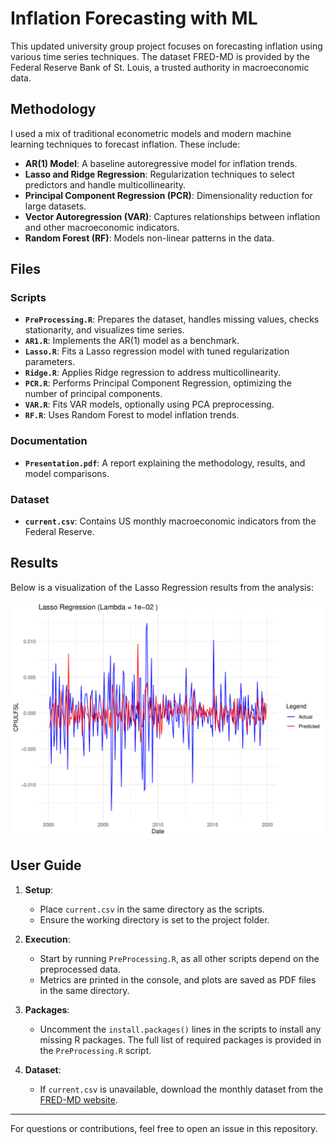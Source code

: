 # Inflation Forecasting with ML

This updated university group project focuses on forecasting inflation using various time series techniques. The dataset FRED-MD is provided by the Federal Reserve Bank of St. Louis, a trusted authority in macroeconomic data.

## Methodology

I used a mix of traditional econometric models and modern machine learning techniques to forecast inflation. These include:

- **AR(1) Model**: A baseline autoregressive model for inflation trends.
- **Lasso and Ridge Regression**: Regularization techniques to select predictors and handle multicollinearity.
- **Principal Component Regression (PCR)**: Dimensionality reduction for large datasets.
- **Vector Autoregression (VAR)**: Captures relationships between inflation and other macroeconomic indicators.
- **Random Forest (RF)**: Models non-linear patterns in the data.

## Files

### **Scripts**
- **`PreProcessing.R`**: Prepares the dataset, handles missing values, checks stationarity, and visualizes time series.
- **`AR1.R`**: Implements the AR(1) model as a benchmark.
- **`Lasso.R`**: Fits a Lasso regression model with tuned regularization parameters.
- **`Ridge.R`**: Applies Ridge regression to address multicollinearity.
- **`PCR.R`**: Performs Principal Component Regression, optimizing the number of principal components.
- **`VAR.R`**: Fits VAR models, optionally using PCA preprocessing.
- **`RF.R`**: Uses Random Forest to model inflation trends.

### **Documentation**
- **`Presentation.pdf`**: A report explaining the methodology, results, and model comparisons.

### **Dataset**
- **`current.csv`**: Contains US monthly macroeconomic indicators from the Federal Reserve.


## Results

Below is a visualization of the Lasso Regression results from the analysis:

![Lasso Results](LassoResults.png)


## User Guide

1. **Setup**:
   - Place `current.csv` in the same directory as the scripts.
   - Ensure the working directory is set to the project folder.

2. **Execution**:
   - Start by running `PreProcessing.R`, as all other scripts depend on the preprocessed data.
   - Metrics are printed in the console, and plots are saved as PDF files in the same directory.

3. **Packages**:
   - Uncomment the `install.packages()` lines in the scripts to install any missing R packages. The full list of required packages is provided in the `PreProcessing.R` script.

4. **Dataset**:
   - If `current.csv` is unavailable, download the monthly dataset from the [FRED-MD website](https://www.stlouisfed.org/research/economists/mccracken/fred-databases).

---

For questions or contributions, feel free to open an issue in this repository.
